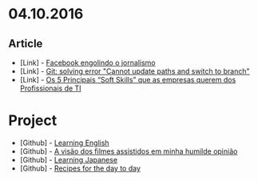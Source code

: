 # 04.10.2016

## Article 

- \[Link\] - [Facebook engolindo o jornalismo](https://webinsider.com.br/2016/04/09/facebook-engolindo-o-jornalismo/)
- \[Link\] - [Git: solving error "Cannot update paths and switch to branch"](http://dianaarnos.com/en/git-solving-error-cannot-update-paths-and-switch-to-branch/)
- \[Link\] - [Os 5 Principais “Soft Skills” que as empresas querem dos Profissionais de TI](http://www.profissionaisti.com.br/2015/08/os-5-principais-soft-skills-que-as-empresas-querem-dos-profissionais-de-ti/)


# Project

- \[Github\] - [Learning English](https://github.com/headquarters-solutions/donotgiveup.github.io)
- \[Github\] - [A visão dos filmes assistidos em minha humilde opinião](https://github.com/headquarters-solutions/imhomovies.github.io)
- \[Github\] - [Learning Japanese](https://github.com/headquarters-solutions/nihongobenkyou.github.io)
- \[Github\] - [Recipes for the day to day](https://github.com/headquarters-solutions/saborinstintivo.github.io)

